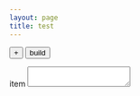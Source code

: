 ```yaml
---
layout: page
title: test
---
```

<button id="add-item">+</button>
<button id="build">build</button>
<div id="generator">
    <div class="form-group">
        <label for="item">item</label>
        <textarea id="item"></textarea>
    </div>
</div>
<div id="preview"></div>
<script>
    var encode = function(str) {
      var buf = [];
      for (var i=str.length-1;i>=0;i--) {
        buf.unshift(['&#', str[i].charCodeAt(), ';'].join(''));
      }
      return buf.join('');
    };
    jQuery('#add-item').on('click', function() {
        var amountOfItems = jQuery('#generator .form-group').length;
        amountOfItems++;
        jQuery('#generator').append(
            '<div class="form-group">'+
                '<label for="item-'+amountOfItems+'">item '+amountOfItems+'</label>'+
                '<textarea id="item-'+amountOfItems+'"></textarea>'+
                '<button class="remove-item">-</button>'+
            '</div>'
        );
        jQuery('.remove-item').off().on('click', function() {
            jQuery(this).parent().remove();
        });
    });
    jQuery('#build').on('click', function() {
        var sentObject = {
            content: [],
            options: {}
        }
        jQuery('#generator textarea').each(function() {
            var itemContent = jQuery(this).val();
            sentObject.content.push(itemContent);
        });
        var stringifiedSentObject = JSON.stringify(sentObject);
        var sentObject64 = btoa(stringifiedSentObject);
        var iframeStr = '<iframe src="{{ site.url }}{{ site.baseurl }}/iframe.html?'+sentObject64+'"></iframe>';
        jQuery('#preview').html(iframeStr);
        // console.log('sentObject64', sentObject64);
        // console.log('décodé', JSON.parse(atob(sentObject64)));
    });

</script>
